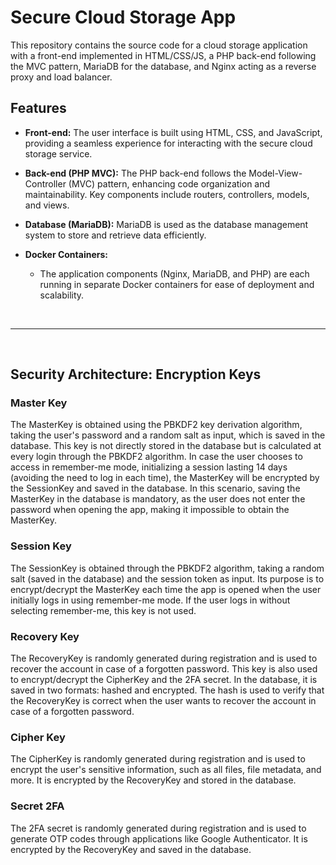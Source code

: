 # Secure Cloud Storage App

This repository contains the source code for a cloud storage application with a front-end implemented in HTML/CSS/JS, a PHP back-end following the MVC pattern, MariaDB for the database, and Nginx acting as a reverse proxy and load balancer.

## Features

- **Front-end:** The user interface is built using HTML, CSS, and JavaScript, providing a seamless experience for interacting with the secure cloud storage service.

- **Back-end (PHP MVC):** The PHP back-end follows the Model-View-Controller (MVC) pattern, enhancing code organization and maintainability. Key components include routers, controllers, models, and views.

- **Database (MariaDB):** MariaDB is used as the database management system to store and retrieve data efficiently.

- **Docker Containers:**
    - The application components (Nginx, MariaDB, and PHP) are each running in separate Docker containers for ease of deployment and scalability.

<br />
<hr>
<br />

## Security Architecture: Encryption Keys

### Master Key

The MasterKey is obtained using the PBKDF2 key derivation algorithm, taking the user's password and a random salt as input, which is saved in the database. 
This key is not directly stored in the database but is calculated at every login through the PBKDF2 algorithm. In case the user chooses to access in 
remember-me mode, initializing a session lasting 14 days (avoiding the need to log in each time), the MasterKey will be encrypted by the SessionKey and 
saved in the database. In this scenario, saving the MasterKey in the database is mandatory, as the user does not enter the password when opening the app, 
making it impossible to obtain the MasterKey.

### Session Key

The SessionKey is obtained through the PBKDF2 algorithm, taking a random salt (saved in the database) and the session token as input. Its purpose is to 
encrypt/decrypt the MasterKey each time the app is opened when the user initially logs in using remember-me mode. If the user logs in without selecting 
remember-me, this key is not used.

### Recovery Key

The RecoveryKey is randomly generated during registration and is used to recover the account in case of a forgotten password. This key is also used to 
encrypt/decrypt the CipherKey and the 2FA secret. In the database, it is saved in two formats: hashed and encrypted. The hash is used to verify that 
the RecoveryKey is correct when the user wants to recover the account in case of a forgotten password.

### Cipher Key

The CipherKey is randomly generated during registration and is used to encrypt the user's sensitive information, such as all files, file metadata, 
and more. It is encrypted by the RecoveryKey and stored in the database.

### Secret 2FA

The 2FA secret is randomly generated during registration and is used to generate OTP codes through applications like Google Authenticator. It is encrypted 
by the RecoveryKey and saved in the database.

    
